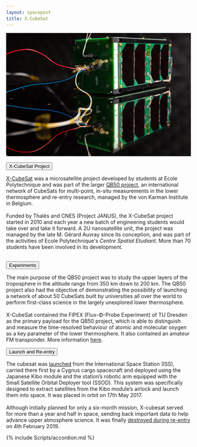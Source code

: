 ```yaml
---
layout: spacepost
title: X-CubeSat
---
```


<style>
  #xcubesat {
    background-color: black;
    color: white}
</style>
<div>
  <img src="/Space/Cubesat/x-cubesat.jpg" alt="X-CubeSat">

  <button class="accordion">X-CubeSat Project</button>
  <div class="panel">
    <p>
      <a href="https://xcubesat.wordpress.com/">X-CubeSat</a> was a microsatellite project developed by students at Ecole Polytechnique and was part of the larger <a href="https://www.qb50.eu/">QB50 project</a>, an international network of CubeSats for multi-point, in-situ measurements in the lower thermosphere and re-entry research, managed by the von Karman Institute in Belgium.
      <br><br>
      Funded by Thalès and CNES (Project JANUS), the X-CubeSat project started in 2010 and each year a new batch of engineering students would take over and take it forward. A 2U nanosatellite unit, the project was managed by the late M. Gérard Auvray since its conception, and was part of the activities of Ecole Polytechnique's <i>Centre Spatial Etudiant</i>. More than 70 students have been involved in its development.
      <br><br>
    </p>
  </div>

  <button class="accordion">Experiments</button>
  <div class="panel">
    <p>
      The main purpose of the QB50 project was to study the upper layers of the troposphere in the altitude range from 350 km down to 200 km. The QB50 project also had the objective of demonstrating the possibility of launching a network of about 50 CubeSats built by universities all over the world to perform first-class science in the largely unexplored lower thermosphere.
      <br><br>
      X-CubeSat contained the FIPEX (Flux-Φ-Probe Experiment) of TU Dresden as the primary payload for the QB50 project, which is able to distinguish and measure the time-resolved behaviour of atomic and molecular oxygen as a key parameter of the lower thermosphere. It also contained an amateur FM transponder. More information <a href="https://space.skyrocket.de/doc_sdat/x-cubesat.htm">here</a>.
    </p>
  </div>

  <button class="accordion">Launch and Re-entry</button>
  <div class="panel">
    <p>
      The cubesat was <a href="https://cnes.fr/en/x-cubesat-and-spacecube-successfully-launched-iss">launched</a> from the International Space Station (ISS), carried there first by a Cygnus cargo spacecraft and deployed using the Japanese Kibo module and the station’s robotic arm equipped with the Small Satellite Orbital Deployer tool (SSOD). This system was specifically designed to extract satellites from the Kibo module’s airlock and launch them into space. It was placed in orbit on 17th May 2017.
      <br><br>
      Although initially planned for only a six-month mission, X-cubesat served for more than a year and half in space, sending back important data to help advance upper atmosphere science. It was finally <a href="https://www.lpp.polytechnique.fr/Fin-de-mission-pour-X-CubeSat?lang=fr">destroyed during re-entry</a> on 4th February 2019.
    </p>
  </div>

  {% include Scripts/accordion.md %}

</div>
